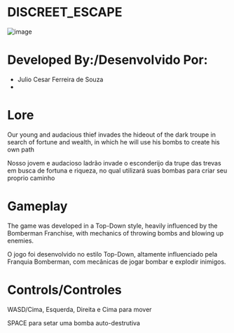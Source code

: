 # DISCREET_ESCAPE

![image](https://user-images.githubusercontent.com/90019843/175875653-29a33737-5964-4d2e-a1f9-63ea185e5c34.png)


# Developed By:/Desenvolvido Por:
- Julio Cesar Ferreira de Souza
- 
# Lore
Our young and audacious thief invades the hideout of the dark troupe in search of fortune and wealth, in which he will use his bombs to create his own path

Nosso jovem e audacioso ladrão invade o esconderijo da trupe das trevas em busca de fortuna e riqueza, no qual utilizará suas bombas para criar seu proprio caminho

# Gameplay
The game was developed in a Top-Down style, heavily influenced by the Bomberman Franchise, with mechanics of throwing bombs and blowing up enemies.

O jogo foi desenvolvido no estilo Top-Down, altamente influenciado pela Franquia Bomberman, com mecânicas de jogar bombar e explodir inimigos.

# Controls/Controles


WASD/Cima, Esquerda, Direita e Cima para mover


SPACE para setar uma bomba auto-destrutiva


